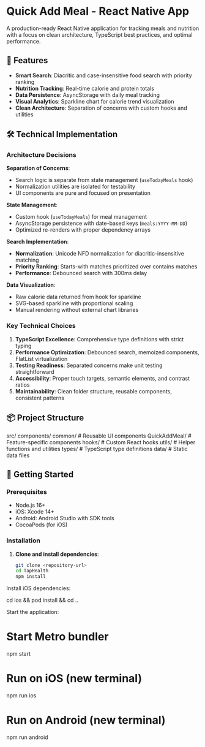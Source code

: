 # Quick Add Meal - React Native App

A production-ready React Native application for tracking meals and nutrition with a focus on clean architecture, TypeScript best practices, and optimal performance.

## 🚀 Features

- **Smart Search**: Diacritic and case-insensitive food search with priority ranking
- **Nutrition Tracking**: Real-time calorie and protein totals
- **Data Persistence**: AsyncStorage with daily meal tracking
- **Visual Analytics**: Sparkline chart for calorie trend visualization
- **Clean Architecture**: Separation of concerns with custom hooks and utilities

## 🛠️ Technical Implementation

### Architecture Decisions

**Separation of Concerns**: 
- Search logic is separate from state management (`useTodayMeals` hook)
- Normalization utilities are isolated for testability
- UI components are pure and focused on presentation

**State Management**:
- Custom hook (`useTodayMeals`) for meal management
- AsyncStorage persistence with date-based keys (`meals:YYYY-MM-DD`)
- Optimized re-renders with proper dependency arrays

**Search Implementation**:
- **Normalization**: Unicode NFD normalization for diacritic-insensitive matching
- **Priority Ranking**: Starts-with matches prioritized over contains matches
- **Performance**: Debounced search with 300ms delay

**Data Visualization**:
- Raw calorie data returned from hook for sparkline
- SVG-based sparkline with proportional scaling
- Manual rendering without external chart libraries

### Key Technical Choices

1. **TypeScript Excellence**: Comprehensive type definitions with strict typing
2. **Performance Optimization**: Debounced search, memoized components, FlatList virtualization
3. **Testing Readiness**: Separated concerns make unit testing straightforward
4. **Accessibility**: Proper touch targets, semantic elements, and contrast ratios
5. **Maintainability**: Clean folder structure, reusable components, consistent patterns

## 📦 Project Structure

src/
components/
common/ # Reusable UI components
QuickAddMeal/ # Feature-specific components
hooks/ # Custom React hooks
utils/ # Helper functions and utilities
types/ # TypeScript type definitions
data/ # Static data files


## 🚦 Getting Started

### Prerequisites

- Node.js 16+
- iOS: Xcode 14+
- Android: Android Studio with SDK tools
- CocoaPods (for iOS)

### Installation

1. **Clone and install dependencies**:
   ```bash
   git clone <repository-url>
   cd TapHealth
   npm install

Install iOS dependencies:

cd ios && pod install && cd ..

Start the application:

# Start Metro bundler
npm start

# Run on iOS (new terminal)
npm run ios

# Run on Android (new terminal)
npm run android








<!-- This is a new [**React Native**](https://reactnative.dev) project, bootstrapped using [`@react-native-community/cli`](https://github.com/react-native-community/cli).

# Getting Started

> **Note**: Make sure you have completed the [Set Up Your Environment](https://reactnative.dev/docs/set-up-your-environment) guide before proceeding.

## Step 1: Start Metro

First, you will need to run **Metro**, the JavaScript build tool for React Native.

To start the Metro dev server, run the following command from the root of your React Native project:

```sh
# Using npm
npm start

# OR using Yarn
yarn start
```

## Step 2: Build and run your app

With Metro running, open a new terminal window/pane from the root of your React Native project, and use one of the following commands to build and run your Android or iOS app:

### Android

```sh
# Using npm
npm run android

# OR using Yarn
yarn android
```

### iOS

For iOS, remember to install CocoaPods dependencies (this only needs to be run on first clone or after updating native deps).

The first time you create a new project, run the Ruby bundler to install CocoaPods itself:

```sh
bundle install
```

Then, and every time you update your native dependencies, run:

```sh
bundle exec pod install
```

For more information, please visit [CocoaPods Getting Started guide](https://guides.cocoapods.org/using/getting-started.html).

```sh
# Using npm
npm run ios

# OR using Yarn
yarn ios
```

If everything is set up correctly, you should see your new app running in the Android Emulator, iOS Simulator, or your connected device.

This is one way to run your app — you can also build it directly from Android Studio or Xcode.

## Step 3: Modify your app

Now that you have successfully run the app, let's make changes!

Open `App.tsx` in your text editor of choice and make some changes. When you save, your app will automatically update and reflect these changes — this is powered by [Fast Refresh](https://reactnative.dev/docs/fast-refresh).

When you want to forcefully reload, for example to reset the state of your app, you can perform a full reload:

- **Android**: Press the <kbd>R</kbd> key twice or select **"Reload"** from the **Dev Menu**, accessed via <kbd>Ctrl</kbd> + <kbd>M</kbd> (Windows/Linux) or <kbd>Cmd ⌘</kbd> + <kbd>M</kbd> (macOS).
- **iOS**: Press <kbd>R</kbd> in iOS Simulator.

## Congratulations! :tada:

You've successfully run and modified your React Native App. :partying_face:

### Now what?

- If you want to add this new React Native code to an existing application, check out the [Integration guide](https://reactnative.dev/docs/integration-with-existing-apps).
- If you're curious to learn more about React Native, check out the [docs](https://reactnative.dev/docs/getting-started).

# Troubleshooting

If you're having issues getting the above steps to work, see the [Troubleshooting](https://reactnative.dev/docs/troubleshooting) page.

# Learn More

To learn more about React Native, take a look at the following resources:

- [React Native Website](https://reactnative.dev) - learn more about React Native.
- [Getting Started](https://reactnative.dev/docs/environment-setup) - an **overview** of React Native and how setup your environment.
- [Learn the Basics](https://reactnative.dev/docs/getting-started) - a **guided tour** of the React Native **basics**.
- [Blog](https://reactnative.dev/blog) - read the latest official React Native **Blog** posts.
- [`@facebook/react-native`](https://github.com/facebook/react-native) - the Open Source; GitHub **repository** for React Native. -->
